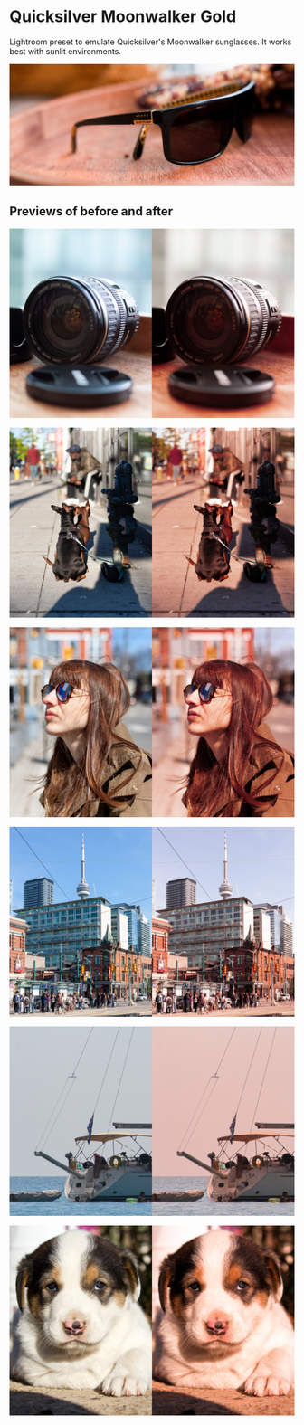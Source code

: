 # Quicksilver Moonwalker Gold
Lightroom preset to emulate Quicksilver's Moonwalker sunglasses.
It works best with sunlit environments.

![Alt text](previews/sunglasses.jpg?raw=true "Quicksilver Moonwalker Gold")

## Previews of before and after

![Alt text](previews/04.jpg?raw=true "Lens")

![Alt text](previews/01.jpg?raw=true "Dogs")

![Alt text](previews/03.jpg?raw=true "Profile")

![Alt text](previews/02.jpg?raw=true "City")

![Alt text](previews/05.jpg?raw=true "Boat")

![Alt text](previews/06.jpg?raw=true "Puppy")
